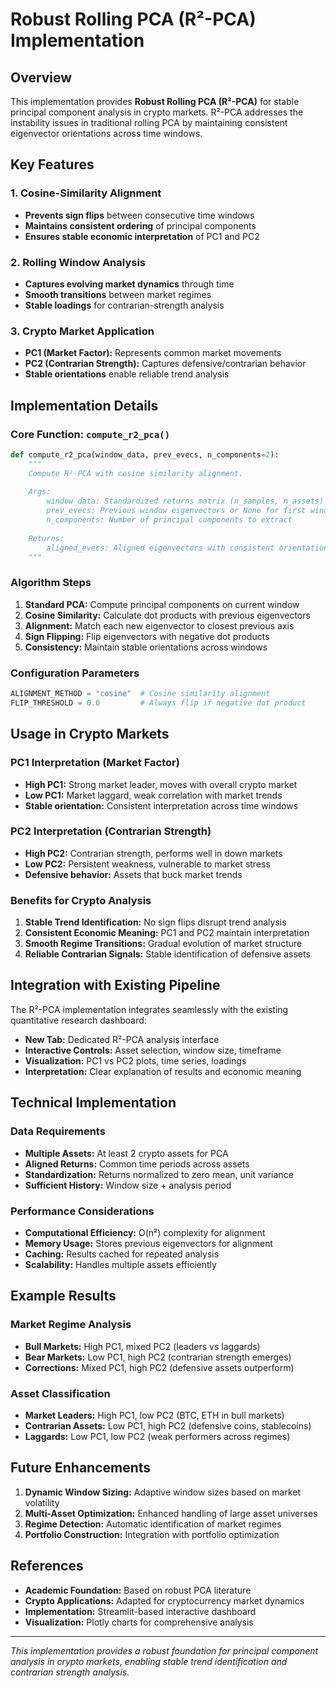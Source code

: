 # Robust Rolling PCA (R²-PCA) Implementation

## Overview

This implementation provides **Robust Rolling PCA (R²-PCA)** for stable principal component analysis in crypto markets. R²-PCA addresses the instability issues in traditional rolling PCA by maintaining consistent eigenvector orientations across time windows.

## Key Features

### 1. Cosine-Similarity Alignment
- **Prevents sign flips** between consecutive time windows
- **Maintains consistent ordering** of principal components
- **Ensures stable economic interpretation** of PC1 and PC2

### 2. Rolling Window Analysis
- **Captures evolving market dynamics** through time
- **Smooth transitions** between market regimes
- **Stable loadings** for contrarian-strength analysis

### 3. Crypto Market Application
- **PC1 (Market Factor):** Represents common market movements
- **PC2 (Contrarian Strength):** Captures defensive/contrarian behavior
- **Stable orientations** enable reliable trend analysis

## Implementation Details

### Core Function: `compute_r2_pca()`

```python
def compute_r2_pca(window_data, prev_evecs, n_components=2):
    """
    Compute R²-PCA with cosine similarity alignment.
    
    Args:
        window_data: Standardized returns matrix (n_samples, n_assets)
        prev_evecs: Previous window eigenvectors or None for first window
        n_components: Number of principal components to extract
        
    Returns:
        aligned_evecs: Aligned eigenvectors with consistent orientation
    """
```

### Algorithm Steps

1. **Standard PCA:** Compute principal components on current window
2. **Cosine Similarity:** Calculate dot products with previous eigenvectors
3. **Alignment:** Match each new eigenvector to closest previous axis
4. **Sign Flipping:** Flip eigenvectors with negative dot products
5. **Consistency:** Maintain stable orientations across windows

### Configuration Parameters

```python
ALIGNMENT_METHOD = "cosine"  # Cosine similarity alignment
FLIP_THRESHOLD = 0.0         # Always flip if negative dot product
```

## Usage in Crypto Markets

### PC1 Interpretation (Market Factor)
- **High PC1:** Strong market leader, moves with overall crypto market
- **Low PC1:** Market laggard, weak correlation with market trends
- **Stable orientation:** Consistent interpretation across time windows

### PC2 Interpretation (Contrarian Strength)
- **High PC2:** Contrarian strength, performs well in down markets
- **Low PC2:** Persistent weakness, vulnerable to market stress
- **Defensive behavior:** Assets that buck market trends

### Benefits for Crypto Analysis

1. **Stable Trend Identification:** No sign flips disrupt trend analysis
2. **Consistent Economic Meaning:** PC1 and PC2 maintain interpretation
3. **Smooth Regime Transitions:** Gradual evolution of market structure
4. **Reliable Contrarian Signals:** Stable identification of defensive assets

## Integration with Existing Pipeline

The R²-PCA implementation integrates seamlessly with the existing quantitative research dashboard:

- **New Tab:** Dedicated R²-PCA analysis interface
- **Interactive Controls:** Asset selection, window size, timeframe
- **Visualization:** PC1 vs PC2 plots, time series, loadings
- **Interpretation:** Clear explanation of results and economic meaning

## Technical Implementation

### Data Requirements
- **Multiple Assets:** At least 2 crypto assets for PCA
- **Aligned Returns:** Common time periods across assets
- **Standardization:** Returns normalized to zero mean, unit variance
- **Sufficient History:** Window size + analysis period

### Performance Considerations
- **Computational Efficiency:** O(n²) complexity for alignment
- **Memory Usage:** Stores previous eigenvectors for alignment
- **Caching:** Results cached for repeated analysis
- **Scalability:** Handles multiple assets efficiently

## Example Results

### Market Regime Analysis
- **Bull Markets:** High PC1, mixed PC2 (leaders vs laggards)
- **Bear Markets:** Low PC1, high PC2 (contrarian strength emerges)
- **Corrections:** Mixed PC1, high PC2 (defensive assets outperform)

### Asset Classification
- **Market Leaders:** High PC1, low PC2 (BTC, ETH in bull markets)
- **Contrarian Assets:** Low PC1, high PC2 (defensive coins, stablecoins)
- **Laggards:** Low PC1, low PC2 (weak performers across regimes)

## Future Enhancements

1. **Dynamic Window Sizing:** Adaptive window sizes based on market volatility
2. **Multi-Asset Optimization:** Enhanced handling of large asset universes
3. **Regime Detection:** Automatic identification of market regimes
4. **Portfolio Construction:** Integration with portfolio optimization

## References

- **Academic Foundation:** Based on robust PCA literature
- **Crypto Applications:** Adapted for cryptocurrency market dynamics
- **Implementation:** Streamlit-based interactive dashboard
- **Visualization:** Plotly charts for comprehensive analysis

---

*This implementation provides a robust foundation for principal component analysis in crypto markets, enabling stable trend identification and contrarian strength analysis.*
